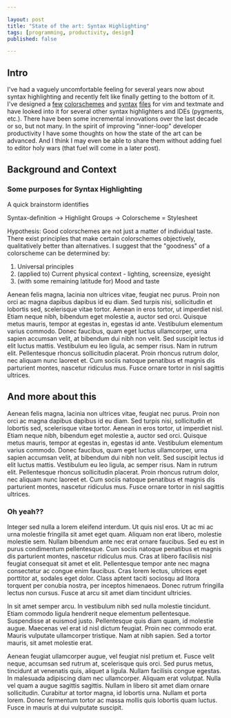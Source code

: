 ```yaml
---

layout: post
title: "State of the art: Syntax Highlighting"
tags: [programming, productivity, design]
published: false

---
```

## Intro

I've had a vaguely uncomfortable feeling for several years now about syntax
highlighting and recently felt like finally getting to the bottom of it. I've
designed a [few](https://github.com/josephwecker/neutron.vim)
[colorschemes](https://github.com/josephwecker/murphytango.vim) and
[syntax](https://github.com/josephwecker/udon/blob/master/misc/udon.vim)
[files](https://github.com/josephwecker/zml/blob/master/misc/zml_textmate_osx.zip)
for vim and textmate and have looked into it for several other syntax
highlighters and IDEs (pygments, etc.). There have been some incremental
innovations over the last decade or so, but not many. In the spirit of
improving "inner-loop" developer productivity I have some thoughts on how the
state of the art can be advanced. And I think I may even be able to share them
without adding fuel to editor holy wars (that fuel will come in a later post).

## Background and Context
### Some purposes for Syntax Highlighting
A quick brainstorm identifies 



Syntax-definition -> Highlight Groups -> Colorscheme = Stylesheet

Hypothesis: Good colorschemes are not just a matter of individual taste. There
exist principles that make certain colorschemes objectively, qualitatively
better than alternatives. I suggest that the "goodness" of a colorscheme can be
determined by:

1. Universal principles
2. (applied to) Current physical context - lighting, screensize, eyesight
3. (with some remaining latitude for) Mood and taste



Aenean felis magna, lacinia non ultrices vitae, feugiat nec purus. Proin non orci ac magna dapibus dapibus id eu diam. Sed turpis nisi, sollicitudin et lobortis sed, scelerisque vitae tortor. Aenean in eros tortor, ut imperdiet nisl. Etiam neque nibh, bibendum eget molestie a, auctor sed orci. Quisque metus mauris, tempor at egestas in, egestas id ante. Vestibulum elementum varius commodo. Donec faucibus, quam eget luctus ullamcorper, urna sapien accumsan velit, at bibendum dui nibh non velit. Sed suscipit lectus id elit luctus mattis. Vestibulum eu leo ligula, ac semper risus. Nam in rutrum elit. Pellentesque rhoncus sollicitudin placerat. Proin rhoncus rutrum dolor, nec aliquam nunc laoreet et. Cum sociis natoque penatibus et magnis dis parturient montes, nascetur ridiculus mus. Fusce ornare tortor in nisl sagittis ultrices.

## And more about this
Aenean felis magna, lacinia non ultrices vitae, feugiat nec purus. Proin non orci ac magna dapibus dapibus id eu diam. Sed turpis nisi, sollicitudin et lobortis sed, scelerisque vitae tortor. Aenean in eros tortor, ut imperdiet nisl. Etiam neque nibh, bibendum eget molestie a, auctor sed orci. Quisque metus mauris, tempor at egestas in, egestas id ante. Vestibulum elementum varius commodo. Donec faucibus, quam eget luctus ullamcorper, urna sapien accumsan velit, at bibendum dui nibh non velit. Sed suscipit lectus id elit luctus mattis. Vestibulum eu leo ligula, ac semper risus. Nam in rutrum elit. Pellentesque rhoncus sollicitudin placerat. Proin rhoncus rutrum dolor, nec aliquam nunc laoreet et. Cum sociis natoque penatibus et magnis dis parturient montes, nascetur ridiculus mus. Fusce ornare tortor in nisl sagittis ultrices.

### Oh yeah??

Integer sed nulla a lorem eleifend interdum. Ut quis nisl eros. Ut ac mi ac urna molestie fringilla sit amet eget quam. Aliquam non erat libero, molestie molestie sem. Nullam bibendum ante nec erat ornare faucibus. Sed eu est in purus condimentum pellentesque. Cum sociis natoque penatibus et magnis dis parturient montes, nascetur ridiculus mus. Cras at libero facilisis nisl feugiat consequat sit amet et elit. Pellentesque tempor ante nec magna consectetur ac congue enim faucibus. Cras lorem lectus, ultrices eget porttitor at, sodales eget dolor. Class aptent taciti sociosqu ad litora torquent per conubia nostra, per inceptos himenaeos. Donec rutrum fringilla lectus non cursus. Fusce at arcu sit amet diam tincidunt ultricies.

In sit amet semper arcu. In vestibulum nibh sed nulla molestie tincidunt. Etiam commodo ligula hendrerit neque elementum pellentesque. Suspendisse at euismod justo. Pellentesque quis diam quam, id molestie augue. Maecenas vel erat id nisl dictum feugiat. Proin nec commodo erat. Mauris vulputate ullamcorper tristique. Nam at nibh sapien. Sed a tortor mauris, sit amet molestie erat.

Aenean feugiat ullamcorper augue, vel feugiat nisl pretium et. Fusce velit neque, accumsan sed rutrum at, scelerisque quis orci. Sed purus metus, tincidunt at venenatis quis, aliquet a ligula. Nullam facilisis congue egestas. In malesuada adipiscing diam nec ullamcorper. Aliquam erat volutpat. Nulla vel quam a augue sagittis sagittis. Nullam in libero sit amet diam ornare sollicitudin. Curabitur at tortor magna, id lobortis urna. Nullam et porta lorem. Donec fermentum tortor ac massa mollis quis lobortis quam luctus. Fusce in mauris at dui vulputate suscipit.
